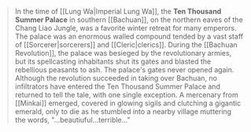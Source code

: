 > In the time of [[Lung Wa|Imperial Lung Wa]], the **Ten Thousand Summer Palace** in southern [[Bachuan]], on the northern eaves of the Chang Liao Jungle, was a favorite winter retreat for many emperors. The palace was an enormous walled compound tended by a vast staff of [[Sorcerer|sorcerers]] and [[Cleric|clerics]]. During the [[Bachuan Revolution]], the palace was besieged by the revolutionary armies, but its spellcasting inhabitants shut its gates and blasted the rebellious peasants to ash. The palace's gates never opened again.
> Although the revolution succeeded in taking over Bachuan, no infiltrators have entered the Ten Thousand Summer Palace and returned to tell the tale, with one single exception. A mercenary from [[Minkai]] emerged, covered in glowing sigils and clutching a gigantic emerald, only to die as he stumbled into a nearby village muttering the words, "...beautiuful...terrible..."









